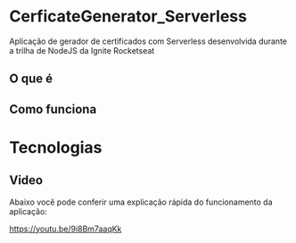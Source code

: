 # CerficateGenerator_Serverless
Aplicação de gerador de certificados com Serverless desenvolvida durante a trilha de NodeJS da Ignite Rocketseat

## O que é


## Como funciona


# Tecnologias





## Video
Abaixo você pode conferir uma explicação rápida do funcionamento da aplicação:

https://youtu.be/9i8Bm7aaqKk
